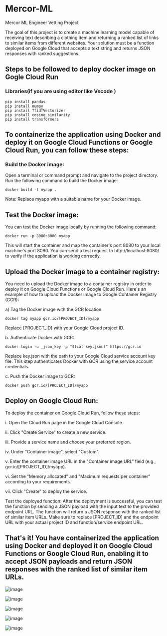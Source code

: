 # Mercor-ML
Mercor ML Engineer Vetting Project

The goal of this project is to create a machine learning model capable of receiving text describing a clothing item and returning a ranked list of links to similar items from different websites. Your solution must be a function deployed on Google Cloud that accepts a text string and returns JSON responses with ranked suggestions.

## Steps to be followed to deploy docker image on Gogle Cloud Run

### Libraries(if you are using editor like Vscode )

~~~
pip install pandas
pip install numpy
pip install TfidfVectorizer
pip install cosine_similarity
pip install transformers

~~~

## To containerize the application using Docker and deploy it on Google Cloud Functions or Google Cloud Run, you can follow these steps:

### Build the Docker image:
Open a terminal or command prompt and navigate to the project directory. Run the following command to build the Docker image:

~~~
docker build -t myapp .
~~~
Note: Replace myapp with a suitable name for your Docker image.

## Test the Docker image:
You can test the Docker image locally by running the following command:

~~~
docker run -p 8080:8080 myapp
~~~
This will start the container and map the container's port 8080 to your local machine's port 8080. You can send a test request to http://localhost:8080/ to verify if the application is working correctly.

## Upload the Docker image to a container registry:
You need to upload the Docker image to a container registry in order to deploy it on Google Cloud Functions or Google Cloud Run. Here's an example of how to upload the Docker image to Google Container Registry (GCR):

a) Tag the Docker image with the GCR location:

~~~
docker tag myapp gcr.io/[PROJECT_ID]/myapp
~~~

Replace [PROJECT_ID] with your Google Cloud project ID.

b. Authenticate Docker with GCR:

~~~
docker login -u _json_key -p "$(cat key.json)" https://gcr.io
~~~

Replace key.json with the path to your Google Cloud service account key file. This step authenticates Docker with GCR using the service account credentials.

c. Push the Docker image to GCR:

~~~
docker push gcr.io/[PROJECT_ID]/myapp
~~~

## Deploy on Google Cloud Run:
To deploy the container on Google Cloud Run, follow these steps:

i. Open the Cloud Run page in the Google Cloud Console.

ii. Click "Create Service" to create a new service.

iii. Provide a service name and choose your preferred region.

iv. Under "Container image", select "Custom".

v. Enter the container image URL in the "Container image URL" field (e.g., gcr.io/[PROJECT_ID]/myapp).

vi. Set the "Memory allocated" and "Maximum requests per container" according to your requirements.

vii. Click "Create" to deploy the service.

Test the deployed function:
After the deployment is successful, you can test the function by sending a JSON payload with the input text to the provided endpoint URL. The function will return a JSON response with the ranked list of similar item URLs.
Make sure to replace [PROJECT_ID] and the endpoint URL with your actual project ID and function/service endpoint URL.

## That's it! You have containerized the application using Docker and deployed it on Google Cloud Functions or Google Cloud Run, enabling it to accept JSON payloads and return JSON responses with the ranked list of similar item URLs.

![image](https://github.com/mansijain980/mercor-ml/assets/63226239/bb80f448-c482-4f1b-9ae7-ce6ece4c2b3c)

![image](https://github.com/mansijain980/mercor-ml/assets/63226239/5c2d1a09-750c-4bfb-9778-0940e50c7b8f)

![image](https://github.com/mansijain980/mercor-ml/assets/63226239/482176f3-6996-4bdf-97f5-a82920b57814)

![image](https://github.com/mansijain980/mercor-ml/assets/63226239/6ce3c4fc-d196-49bb-b788-206be38aada4)

![image](https://github.com/mansijain980/mercor-ml/assets/63226239/3592bd3d-6d94-48de-aa4c-ddcb97d5e560)










